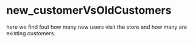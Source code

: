 # new_customerVsOldCustomers
here we find fout how many new users visit the store and how many are existing customers.
